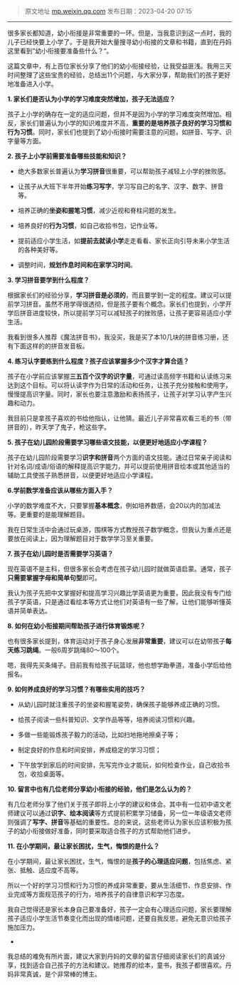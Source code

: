> 原文地址 [mp.weixin.qq.com](https://mp.weixin.qq.com/s/yDNrgZcfxKrGkS1pHGPE2g)
> 发布日期：2023-04-20 07:15
---

很多家长都知道，幼小衔接是非常重要的一环。但是，当我意识到这一点时，我的儿子已经快要上小学了。于是我开始大量搜寻幼小衔接的文章和书籍，直到在丹妈这里看到”幼小衔接要准备些什么？“。

  

这篇文章中，有上百位家长分享了他们的幼小衔接经验，让我受益匪浅。我用三天时间整理了这些宝贵的经验，总结出11个问题，与大家分享，帮助我们的孩子更好地准备进入小学。

  

  

**1. 家长们是否认为小学的学习难度突然增加，孩子无法适应？**

孩子上小学的确存在一定的适应问题，但并不是因为小学的学习难度突然增加。相反，家长们普遍认为小学的知识难度并不高，**重要的是培养孩子良好的学习习惯和行为习惯**。同时，家长们也提到了幼小衔接时需要注意的问题，如拼音、写字、识字量等方面。

  

  

**2. 孩子上小学前需要准备哪些技能和知识？**

-   绝大多数家长普遍认为**学习拼音**很重要，可以帮助孩子减轻上小学的挫败感。
    
-   让孩子从大班下半年开始**练习写字**，学习写自己的名字、汉字、数字、拼音等。
    
-   培养正确的**坐姿和握笔习惯**，减少近视和脊柱问题的发生。
    
-   培养良好的**行为习惯**，如自己收拾书包，记作业等。
    
-   提前适应小学生活，如**提前去就读小学**走走看看、家长正向引导未来小学生活的各种美好等。
    
-   调整时间，**规划作息时间和在家学习时间**。
    

  

  

**3. 学习拼音要学到什么程度？**

根据家长们的经验分享，**学习拼音是必须的**，而且要学到一定的程度。建议可以提前学习拼音。虽然不用学得很透彻，但是孩子要有个概念。家长们也提到，小学开学后拼音进度较快，所以提前学习可以减轻孩子的挫败感，让孩子更容易适应小学生活。

  

我看到很多人推荐《魔法拼音书》，我没买，我是买了本10几块的拼音练习册，还有下面这样的的拼音发音板。

  

  

  

**4. 练习认字要练到什么程度？孩子应该掌握多少个汉字才算合适？**

孩子在小学前应该掌握**三五百个汉字的识字量**，可通过读高频字书籍和认读练习来达到这个目标。可以将认读字作为日常的活动和任务，让孩子充分接触和使用字，慢慢提高识字量。同时，家长也要注意激励和表扬孩子，让孩子对学习认字产生兴趣和动力。

  

我目前只是拿孩子喜欢的书给他指认，让他猜。最近儿子非常喜欢看三毛的书（带拼音的），昨天学了鬼子，枪这些字。

  

  

  

**5. 孩子在幼儿园阶段需要学习哪些语文技能，以便更好地适应小学课程？**

孩子在幼儿园阶段需要学习**识字和拼音**两个方面的语文技能。通过日常亲子阅读和针对名词/成语/俗语的解释提高识字能力，并可以提前使用拼音绘本或其他适当的辅助工具使孩子熟悉拼音，以便更好地适应小学课程。

  

  

**6.学前数学准备应该从哪些方面入手？**

小学的数学难度不大，只要掌握**基本概念**，例如培养数感，会20以内的加减法等。更重要的是能理解题目。

  

我在日常生活中会通过玩桌游，围棋等方式教授孩子数学概念，但我认为重点还是要放在阅读上，因为理解题目对于数学学习至关重要。

  

  

**7. 孩子在幼儿园时是否需要学习英语？**

现在英语不是主科，但很多家长会考虑在孩子幼儿园时就做英语启蒙。通常，孩子**只需要掌握字母和简单句型**即可。

  

我认为孩子先把中文掌握好和提高学习兴趣比学英语更为重要，因此我没有专门给孩子学英语，只是通过看绘本等方式让他们对英语有一些了解，让他们能够听懂英语并简单表达。

  

  

**8. 如何在幼小衔接期间帮助孩子进行体育锻炼呢？**

也有很多家长提到，体育运动对于孩子身心发展**非常重要**，建议可以在幼带孩子**每天练习跳绳**。一般6周岁跳绳80～100个。

  

嗯，我得先买条绳子。目前我有给孩子玩篮球，他也想学跆拳道，准备小学后给他报名。  

  

  

**9. 如何养成良好的学习习惯？有哪些实用的技巧？**

-   从幼儿园时就注重孩子的坐姿和握笔姿势，确保孩子能够养成正确的习惯。
    
-   给孩子阅读一些科普知识、文学作品等等，培养阅读习惯和兴趣。
    
-   多做一些能锻炼孩子毅力的活动，比如扫地拖地擦桌子等；
    
-   制定良好的作息和时间安排，养成稳定的学习习惯；
    
-   下午放学到家后的时间安排，先写完作业才能玩，如何检查作业，自己收拾书包，收拾桌面等。
    

  

  

**10. 留言中也有几位老师分享幼小衔接的经验，他们是怎么认为的？**

有几位老师分享了他们关于孩子即将上小学的建议和体会。其中有一位初中语文老师建议可以通过**识字、绘本阅读**等方式提前积累学习储备，另一位一年级语文老师则强调了**写字、拼音**等基础的重要性。总的来说，这些老师认为家长应该积极为孩子的幼小衔接做好准备，同时要采取适合孩子的方式帮助他们进步。

  

  

**11. 在小学期间，最让家长困扰，生气，悔恨的是什么？**

在小学期间，最让家长困扰，生气，悔恨的是**孩子的心理适应问题**，包括焦虑、紧张、抵触、适应度不高等。


所以一个好的学习习惯和行为习惯的养成非常重要，要从生活细节、作息安排、作业完成等方面规范孩子的行为，培养孩子的自律意识和学习态度。

  

我自己觉得还是家长本身自己要准备好，孩子一定会有心理适应问题，家长要理解孩子适应小学生活节奏变化而出现的情绪问题，还要自我反思，避免无意识给孩子施加压力。  

  

-

  

我总结的难免有所片面，建议大家到丹妈的文章的留言仔细阅读家长们的真诚分享，找到适合自己孩子的方法和建议。她推荐的绘本，童书，我孩子都很喜欢。丹妈非常真诚，是个非常棒的博主。